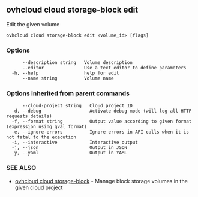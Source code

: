 ## ovhcloud cloud storage-block edit

Edit the given volume

```
ovhcloud cloud storage-block edit <volume_id> [flags]
```

### Options

```
      --description string   Volume description
      --editor               Use a text editor to define parameters
  -h, --help                 help for edit
      --name string          Volume name
```

### Options inherited from parent commands

```
      --cloud-project string   Cloud project ID
  -d, --debug                  Activate debug mode (will log all HTTP requests details)
  -f, --format string          Output value according to given format (expression using gval format)
  -e, --ignore-errors          Ignore errors in API calls when it is not fatal to the execution
  -i, --interactive            Interactive output
  -j, --json                   Output in JSON
  -y, --yaml                   Output in YAML
```

### SEE ALSO

* [ovhcloud cloud storage-block](ovhcloud_cloud_storage-block.md)	 - Manage block storage volumes in the given cloud project

